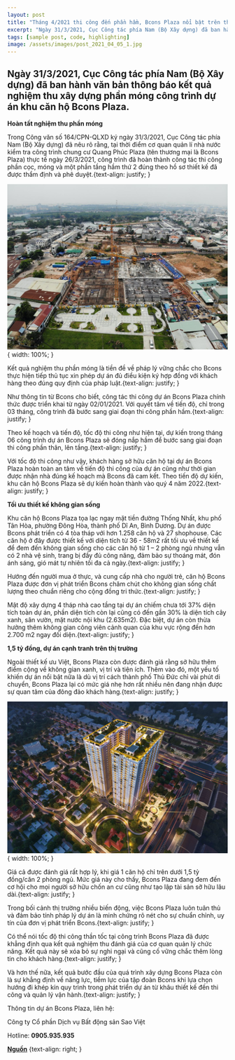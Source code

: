 ```yaml
---
layout: post
title: "Tháng 4/2021 thi công đến phần hầm, Bcons Plaza nổi bật trên thị trường"
excerpt: "Ngày 31/3/2021, Cục Công tác phía Nam (Bộ Xây dựng) đã ban hành văn bản thông báo kết quả nghiệm thu xây dựng phần móng công trình dự án khu căn hộ Bcons Plaza."
tags: [sample post, code, highlighting]
image: /assets/images/post_2021_04_05_1.jpg
---
```


## **Ngày 31/3/2021, Cục Công tác phía Nam (Bộ Xây dựng) đã ban hành văn bản thông báo kết quả nghiệm thu xây dựng phần móng công trình dự án khu căn hộ Bcons Plaza.**

**Hoàn tất nghiệm thu phần móng**

Trong Công văn số 164/CPN-QLXD ký ngày 31/3/2021, Cục Công tác phía Nam (Bộ Xây dựng) đã nêu rõ rằng, tại thời điểm cơ quan quản lí nhà nước kiểm tra công trình chung cư Quang Phúc Plaza (tên thương mại là Bcons Plaza) thực tế ngày 26/3/2021, công trình đã hoàn thành công tác thi công phần cọc, móng và một phần tầng hầm thứ 2 đúng theo hồ sơ thiết kế đã được thẩm định và phê duyệt.{text-align: justify; }

![Hình ảnh thi công thực tế tại công trường Bcons Plaza đến ngày 03/04/2021](/assets/images/post_2021_04_05_1.jpg){ width: 100%; }

Kết quả nghiệm thu phần móng là tiền đề về pháp lý vững chắc cho Bcons thực hiện tiếp thủ tục xin phép dự án đủ điều kiện ký hợp đồng với khách hàng theo đúng quy định của pháp luật.{text-align: justify; }

Như thông tin từ Bcons cho biết, công tác thi công dự án Bcons Plaza chính thức được triển khai từ ngày 02/01/2021. Với quyết tâm về tiến độ, chỉ trong 03 tháng, công trình đã bước sang giai đoạn thi công phần hầm.{text-align: justify; }

Theo kế hoạch và tiến độ, tốc độ thi công như hiện tại, dự kiến trong tháng 06 công trình dự án Bcons Plaza sẽ đóng nắp hầm để bước sang giai đoạn thi công phần thân, lên tầng.{text-align: justify; }

Với tốc độ thi công như vậy, khách hàng sở hữu căn hộ tại dự án Bcons Plaza hoàn toàn an tâm về tiến độ thi công của dự án cũng như thời gian được nhận nhà đúng kế hoạch mà Bcons đã cam kết. Theo tiến độ dự kiến, khu căn hộ Bcons Plaza sẽ dự kiến hoàn thành vào quý 4 năm 2022.{text-align: justify; }

**Tối ưu thiết kế không gian sống**

Khu căn hộ Bcons Plaza tọa lạc ngay mặt tiền đường Thống Nhất, khu phố Tân Hòa, phường Đông Hòa, thành phố Dĩ An, Bình Dương. Dự án được Bcons phát triển có 4 tòa tháp với hơn 1.258 căn hộ và 27 shophouse. Các căn hộ ở đây được thiết kế với diện tích từ 36 - 58m2 rất tối ưu về thiết kế để đem đến không gian sống cho các căn hộ từ 1 – 2 phòng ngủ nhưng vẫn có 2 nhà vệ sinh, trang bị đầy đủ công năng, đảm bảo sự thoáng mát, đón ánh sáng, gió mát tự nhiên tối đa cả ngày.{text-align: justify; }

Hướng đến người mua ở thực, và cung cấp nhà cho người trẻ, căn hộ Bcons Plaza được đơn vị phát triển Bcons chăm chút cho không gian sống chất lượng theo chuẩn riêng cho cộng đồng tri thức.{text-align: justify; }

Mật độ xây dựng 4 tháp nhà cao tầng tại dự án chiếm chưa tới 37% diện tích toàn dự án, phần diện tích còn lại cũng có đến gần 30% là diện tích cây xanh, sân vườn, mặt nước nội khu (2.635m2). Đặc biệt, dự án còn thừa hưởng thêm không gian công viên cảnh quan của khu vực rộng đến hơn 2.700 m2 ngay đối diện.{text-align: justify; }

**1,5 tỷ đồng, dự án cạnh tranh trên thị trường**

Ngoài thiết kế ưu Việt, Bcons Plaza còn được đánh giá rằng sở hữu thêm điểm cộng về không gian xanh, vị trí và tiện ích. Thêm vào đó, một yếu tố khiến dự án nổi bật nữa là dù vị trí cách thành phố Thủ Đức chỉ vài phút di chuyển, Bcons Plaza lại có mức giá nhẹ hơn rất nhiều nên đang nhận được sự quan tâm của đông đảo khách hàng.{text-align: justify; }

![Bcons Plaza có vị trí sáng giá, tiềm năng giá trị cao](/assets/images/post_2021_04_05_1_2.jpg){ width: 100%; }

Giá cả được đánh giá rất hợp lý, khi giá 1 căn hộ chỉ trên dưới 1,5 tỷ đồng/căn 2 phòng ngủ. Mức giá này cho thấy, Bcons Plaza đang đem đến cơ hội cho mọi người sở hữu chốn an cư cũng như tạo lập tài sản sỡ hữu lâu dài.{text-align: justify; }

Trong bối cảnh thị trường nhiều biến động, việc Bcons Plaza luôn tuân thủ và đảm bảo tính pháp lý dự án là minh chứng rõ nét cho sự chuẩn chỉnh, uy tín của đơn vị phát triển Bcons.{text-align: justify; }

Có thể nói tốc độ thi công thần tốc tại công trình Bcons Plaza đã được khẳng định qua kết quả nghiệm thu đánh giá của cơ quan quản lý chức năng. Kết quả này sẽ xóa bỏ sự nghi ngại và cũng cố vững chắc thêm lòng tin cho khách hàng.{text-align: justify; }

Và hơn thế nữa, kết quả bước đầu của quá trình xây dựng Bcons Plaza còn là sự khẳng định về năng lực, tiềm lực của tập đoàn Bcons khi lựa chọn hướng đi khép kín quy trình trong phát triển dự án từ khâu thiết kế đến thi công và quản lý vận hành.{text-align: justify; }

Thông tin dự án Bcons Plaza, liên hệ:

Công ty Cổ phần Dịch vụ Bất động sản Sao Việt

Hotline: **0905.935.935**

**[Nguồn](https://cafeland.vn/tin-tuc/thang-42021-thi-cong-den-phan-ham-bcons-plaza-noi-bat-tren-thi-truong-97816.html)** {text-align: right; }